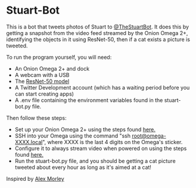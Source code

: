 # Stuart-Bot

This is a bot that tweets photos of Stuart to [@TheStuartBot](https://twitter.com/TheStuartBot). It does this by getting a snapshot from the video feed streamed by the Onion Omega 2+, identifying the objects in it using ResNet-50, then if a cat exists a picture is tweeted.

To run the program yourself, you will need:

- An Onion Omega 2+ and dock
- A webcam with a USB
- The [ResNet-50 model](https://github.com/OlafenwaMoses/ImageAI/releases/download/1.0/resnet50_coco_best_v2.0.1.h5)
- A Twitter Development account (which has a waiting period before you can start creating apps)
- A .env file containing the environment variables found in the stuart-bot.py file.

Then follow these steps:

- Set up your Onion Omega 2+ using the steps found [here.](https://docs.onion.io/omega2-docs/first-time-setup.html)
- SSH into your Omega using the command "ssh root@omega-XXXX.local", where XXXX is the last 4 digits on the Omega's sticker.
- Configure it to always stream video when powered on using the steps found [here.](https://onion.io/streaming-video-over-wifi/)
- Run the stuart-bot.py file, and you should be getting a cat picture tweeted about every hour as long as it's aimed at a cat!


Inspired by [Alex Morley](https://github.com/alexmorley/auto-human)

